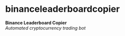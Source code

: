 # binanceleaderboardcopier
<b>Binance Leaderboard Copier</b>
<br>
<i>Automated cryptocurrency trading bot</i>

